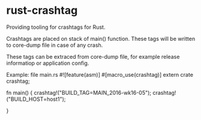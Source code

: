 # rust-crashtag
Providing tooling for crashtags for Rust.

Crashtags are placed on stack of main() function. These tags will be written to core-dump file in case of any crash. 

These tags can be extraced from core-dump file, for example release informatiop or application config.

Example: file main.rs
#![feature(asm)] 
#[macro_use(crashtag)]
extern crate crashtag;

fn main() {
    crashtag!("BUILD_TAG=MAIN_2016-wk16-05");
    crashtag!("BUILD_HOST=host1");

}

